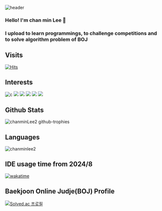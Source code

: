 ![header](https://capsule-render.vercel.app/api?type=wave&color=auto&height=300&section=header&text=github_profile&fontSize=90)

### Hello! I'm chan min Lee 👋

### I upload to learn programmings, to challenge competitions and to solve algorithm problem of BOJ

## Visits
[![Hits](https://hits.seeyoufarm.com/api/count/incr/badge.svg?url=https%3A%2F%2Fgithub.com%2FChanMinLee2%2F&count_bg=%237AD534&title_bg=%23ED7D7D&icon=&icon_color=%23F0EEEE&title=hits&edge_flat=false)](https://hits.seeyoufarm.com)

## Interests

![c](https://img.shields.io/badge/c-A8B9CC.svg?&style=for-the-badge&logo=c&logoColor=blue) <img src="https://img.shields.io/badge/java-007396?style=for-the-badge&logo=OpenJDK&logoColor=white"> <img src="https://img.shields.io/badge/HTML5-E34F26?style=for-the-badge&logo=html5&logoColor=FFF"/> <img src="https://img.shields.io/badge/CSS3-1572B6?style=for-the-badge&logo=css3&logoColor=FFF"/>
 <img src="https://img.shields.io/badge/javascript-F7DF1E?style=for-the-badge&logo=javascript&logoColor=black"> <img src="https://img.shields.io/badge/react-61DAFB?style=for-the-badge&logo=react&logoColor=black"> 


## Github Stats

![chanminLee2 github-trophies](https://stats.dooboo.io/api/github-trophies?login=chanminLee2)

## Languages

<img src="https://github-readme-stats.vercel.app/api/top-langs?username=chanminlee2&show_icons=true&locale=en&layout=compact" alt="chanminlee2" />


## IDE usage time from 2024/8

[![wakatime](https://wakatime.com/badge/user/d79b1d8e-514e-4b37-a51a-e709692f64db.svg)](https://wakatime.com/@d79b1d8e-514e-4b37-a51a-e709692f64db)

## Baekjoon Online Judje(BOJ) Profile

[![Solved.ac 프로필](http://mazassumnida.wtf/api/v2/generate_badge?boj=dlcksals87)](https://solved.ac/dlcksals87)

